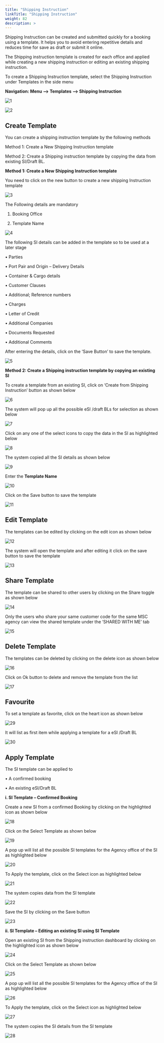 ```yaml
---
title: "Shipping Instruction"
linkTitle: "Shipping Instruction"
weight: 82
description: >
---
```


Shipping Instruction can be created and submitted quickly for a booking using a template. It helps you to avoid entering repetitive details and reduces time for save as draft or submit it online.

The Shipping instruction template is created for each office and applied while creating a new shipping instruction or editing an existing shipping instruction.

To create a Shipping Instruction template, select the Shipping Instruction under Templates in the side menu

**Navigation: Menu --> Templates --> Shipping Instruction**

![1](/images/SI_template/1.PNG#.center)

![2](/images/SI_template/2.PNG#.center)

## Create Template

You can create a shipping instruction template by the following methods

Method 1: Create a New Shipping Instruction template

Method 2: Create a Shipping instruction template by copying the data from existing SI/Draft BL.

**Method 1: Create a New Shipping Instruction template**

You need to click on the new button to create a new shipping Instruction template

![3](/images/SI_template/3.PNG#.center)

The Following details are mandatory

1.	Booking Office

2.	Template Name

![4](/images/SI_template/4.PNG#.center)

The following SI details can be added in the template so to be used at a later stage

•	Parties

•	Port Pair and Origin – Delivery Details

•	Container & Cargo details

•	Customer Clauses

•	Additional; Reference numbers

•	Charges

•	Letter of Credit

•	Additional Companies

•	Documents Requested

•	Additional Comments

After entering the details, click on the ‘Save Button’ to save the template.

![5](/images/SI_template/5.PNG#.center)

**Method 2: Create a Shipping instruction template by copying an existing SI**

To create a template from an existing SI, click on ‘Create from Shipping Instruction’ button as shown below

![6](/images/SI_template/6.PNG#.center)

The system will pop up all the possible eSI /draft BLs for selection as shown below 

![7](/images/SI_template/7.PNG#.center)

Click on any one of the select icons to copy the data in the SI as highlighted below

![8](/images/SI_template/8.PNG#.center)

The system copied all the SI details as shown below

![9](/images/SI_template/9.PNG#.center)

Enter the **Template Name**

![10](/images/SI_template/10.PNG#.center)

Click on the Save button to save the template

![11](/images/SI_template/11.PNG#.center)

## Edit Template

The templates can be edited by clicking on the edit icon as shown below

![12](/images/SI_template/12.PNG#.center)

The system will open the template and after editing it click on the save button to save the template

![13](/images/SI_template/13.PNG#.center)

## Share Template

The template can be shared to other users by clicking on the Share toggle  as shown below

![14](/images/SI_template/14.PNG#.center)

Only the users who share your same customer code for the same MSC agency can view the shared template under the ‘SHARED WITH ME’ tab

![15](/images/SI_template/15.PNG#.center)

## Delete Template

The templates can be deleted by clicking on the delete icon as shown below

![16](/images/SI_template/16.PNG#.center)

Click on Ok button to delete and remove the template from the list

![17](/images/SI_template/17.PNG#.center)

## Favourite

To set a template as favorite, click on the heart icon as shown below

![29](/images/SI_template/29.PNG#.center)

It will list as first item while applying a template for a eSI /Draft BL 

![30](/images/SI_template/30.PNG#.center)


## Apply Template

The SI template can be applied to 

•	A confirmed booking 

•	An existing eSI/Draft BL

**i.	SI Template – Confirmed Booking**

Create a new SI from a confirmed Booking by clicking on the highlighted icon as shown below

![18](/images/SI_template/18.PNG#.center)

Click on the Select Template as shown below

![19](/images/SI_template/19.PNG#.center)

A pop up will list all the possible SI templates for the Agency office of the SI as highlighted below

![20](/images/SI_template/20.PNG#.center)

To Apply the template, click on the Select icon as highlighted below

![21](/images/SI_template/21.PNG#.center)

The system copies data from the SI template 

![22](/images/SI_template/22.png#.center)

Save the SI by clicking on the Save button

![23](/images/SI_template/23.PNG#.center)

**ii.	SI Template – Editing an existing SI using SI Template**
    
Open an existing SI from the Shipping instruction dashboard by clicking on the highlighted icon as shown below

![24](/images/SI_template/24.PNG#.center)

Click on the Select Template as shown below

![25](/images/SI_template/25.PNG#.center)

A pop up will list all the possible SI templates for the Agency office of the SI as highlighted below

![26](/images/SI_template/26.PNG#.center)

To Apply the template, click on the Select icon as highlighted below

![27](/images/SI_template/27.PNG#.center)

The system copies the SI details from the SI template 

![28](/images/SI_template/28.png#.center)





